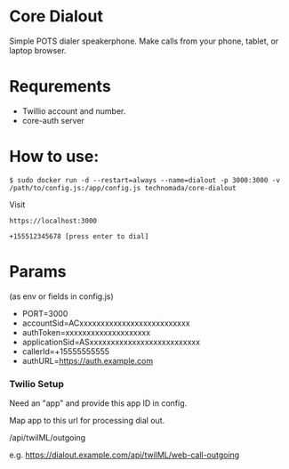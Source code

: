 # Core Dialout
Simple POTS dialer speakerphone. Make calls from your phone, tablet, or laptop browser.

# Requrements
- Twillio account and number.
- core-auth server


# How to use:
```
$ sudo docker run -d --restart=always --name=dialout -p 3000:3000 -v /path/to/config.js:/app/config.js technomada/core-dialout 
```

Visit
```
https://localhost:3000
```

```
+155512345678 [press enter to dial]
```

# Params
(as env or fields in config.js)
- PORT=3000
- accountSid=ACxxxxxxxxxxxxxxxxxxxxxxxxxx
- authToken=xxxxxxxxxxxxxxxxxxxx
- applicationSid=ASxxxxxxxxxxxxxxxxxxxxxxxxxx
- callerId=+15555555555
- authURL=https://auth.example.com

### Twilio Setup
Need an "app" and provide this app ID in config.

Map app to this url for processing dial out.

/api/twilML/outgoing


e.g. https://dialout.example.com/api/twilML/web-call-outgoing
